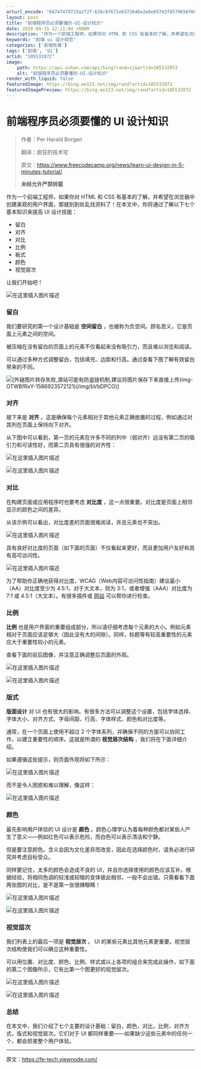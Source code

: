 ```yaml
---
arturl_encode: "68747470733a2f2f:626c6f672e6373646e2e6e65742f6579656f66616e67656c2f:61727469636c652f64657461696c732f313035353332303732"
layout: post
title: "前端程序员必须要懂的-UI-设计知识"
date: 2020-04-15 12:11:04 +0800
description: "作为一个前端工程师，如果你对 HTML 和 CSS 有基本的了解，并希望在浏览器中创建美观的用户界面"
keywords: "前端 ui 设计规范"
categories: ['前端先锋']
tags: ['前端', 'Ui']
artid: "105532072"
image:
    path: https://api.vvhan.com/api/bing?rand=sj&artid=105532072
    alt: "前端程序员必须要懂的-UI-设计知识"
render_with_liquid: false
featuredImage: https://bing.ee123.net/img/rand?artid=105532072
featuredImagePreview: https://bing.ee123.net/img/rand?artid=105532072
---
```


# 前端程序员必须要懂的 UI 设计知识

> 作者：Per Harald Borgen
>
> 翻译：疯狂的技术宅
>
> 原文：https://www.freecodecamp.org/news/learn-ui-design-in-5-minutes-tutorial/
>
> **未经允许严禁转载**

作为一个前端工程师，如果你对 HTML 和 CSS 有基本的了解，并希望在浏览器中创建美观的用户界面，那就别到处乱找资料了！在本文中，你将通过了解以下七个基本知识来提高 UI 设计技能：

* 留白
* 对齐
* 对比
* 比例
* 板式
* 颜色
* 视觉层次

让我们开始吧！

![在这里插入图片描述](https://i-blog.csdnimg.cn/blog_migrate/735441c922f939885ca2a3b4782385c3.png)

### 留白

我们要研究的第一个设计基础是
**空间留白**
，也被称为负空间。顾名思义，它是页面上元素之间的空间。

被压缩在没有留白的页面上的元素不仅看起来没有吸引力，而且难以浏览和阅读。

可以通过多种方式调整留白，包括填充、边距和行高。通过查看下图了解有效留白带来的不同。

![[外链图片转存失败,源站可能有防盗链机制,建议将图片保存下来直接上传(img-OTWBfRxY-1586923572121)(/img/bVbDPCO)]](https://i-blog.csdnimg.cn/blog_migrate/74d5b92bc3a34c2218ac2a0c12f12bce.png)

### 对齐

接下来是
**对齐**
。这是确保每个元素相对于其他元素正确放置的过程，例如通过对其列在页面上保持向下对齐。

从下图中可以看到，第一页的元素在许多不同的列中（弱对齐）远没有第二页的吸引力和可读性好，而第二页具有很强的对齐性：

![在这里插入图片描述](https://i-blog.csdnimg.cn/blog_migrate/e10afc5980a7f543329ae91a2ce10c41.png)
  
![在这里插入图片描述](https://i-blog.csdnimg.cn/blog_migrate/c6177fb6a8e955ff48e789da06f39e61.png)

### 对比

在构建页面或应用程序时也要考虑
**对比度**
，这一点很重要。对比度是页面上相邻显示的颜色之间的差异。

从该示例可以看出，对比度差的页面很难阅读，并且元素也不突出。

![在这里插入图片描述](https://i-blog.csdnimg.cn/blog_migrate/2e8169e81cfc9bfe81a4a9207cf2dd81.png)

具有良好对比度的页面（如下面的页面）不仅看起来更好，而且更加用户友好和具有高可访问性。

![在这里插入图片描述](https://i-blog.csdnimg.cn/blog_migrate/e574952a03ec7f4630fee280a4bef0a2.png)

为了帮助你正确地获得对比度，WCAG（Web内容可访问性指南）建议最小（AA）对比度至少为 4.5:1，对于大文本，则为 3:1，或者增强（AAA）对比度为 7:1 或 4.5:1（大文本）。有很多插件或
[网站](https://contrast-ratio.com/#%23073262-on-%23d3c0d2)
可以帮你进行检查。

### 比例

**比例**
也是用户界面的重要组成部分，所以请仔细考虑每个元素的大小。例如元素相对于页面应该足够大（因此没有大的间隙）。同样，标题等有较高重要性的元素应大于重要性较小的元素。

查看下面的前后图像，并注意正确调整后页面的外观。

![在这里插入图片描述](https://i-blog.csdnimg.cn/blog_migrate/eff9aa3a4dafd5ccb3004600baa60a61.png)
  
![在这里插入图片描述](https://i-blog.csdnimg.cn/blog_migrate/328fc5fd72496c716a329df9a442afab.png)

### 版式

**版面设计**
对 UI 也有很大的影响。有很多方法可以调整这个设置，包括字体选择、字体大小、对齐方式、字母间距、行高、字体样式、颜色和对比度等。

通常，在一个页面上使用不超过 2 个字体系列，并确保不同的方面可以协同工作，以建立重要性的顺序。这就是所谓的
**视觉层次结构**
，我们将在下面详细介绍。

如果遵循这些提示，则页面外观将如下所示：

![在这里插入图片描述](https://i-blog.csdnimg.cn/blog_migrate/d2a3bce31a8359af326d9307ebaa4968.png)

而不是令人困惑和难以理解，像这样：

![在这里插入图片描述](https://i-blog.csdnimg.cn/blog_migrate/e2f12054c33ffbe5fa18926647c2dbae.png)

### 颜色

最先影响用户体验的 UI 设计是
**颜色**
。颜色心理学认为着每种颜色都对某些人产生了意义——例如红色可以表示危险，而白色可以表示清洁和宁静。

但是要注意颜色。含义会因为文化差异而改变，因此在选择颜色时，请务必进行研究并考虑目标受众。

同样要记住，太多的颜色会造成不良的 UI，并且你选择使用的颜色应该互补。根据经验，将相同色调的较浅或较暗的变体彼此相邻，一般不会出错。只需看看下面两张图的对比，是不是第一张很辣眼睛！

![在这里插入图片描述](https://i-blog.csdnimg.cn/blog_migrate/397d84272eb9d464c35a9f8e12deebe7.png)
  
![在这里插入图片描述](https://i-blog.csdnimg.cn/blog_migrate/d24de942933524ad24f636f094e68c4f.png)

### 视觉层次

我们列表上的最后一项是
**视觉层次**
。 UI 的某些元素比其他元素更重要。视觉层次结构使我们可以确立这种重要性。

可以用位置、对比度、颜色、比例、样式或以上各项的组合来完成此操作，如下面的第二个图像所示，它有比第一个图更好的视觉层次。

![在这里插入图片描述](https://i-blog.csdnimg.cn/blog_migrate/46503f28dbdd2e1087db98d504868fd6.png)
  
![在这里插入图片描述](https://i-blog.csdnimg.cn/blog_migrate/25b8e4c85a669f27fbd8e73aede45594.png)

### 总结

在本文中，我们介绍了七个主要的设计基础：留白，颜色，对比，比例，对齐方式，版式和视觉层次。它们对于 UI 都同样重要——如果缺少这些元素中的任何一个，都会损害整个用户体验。

---

原文：https://fe-tech.viewnode.com/